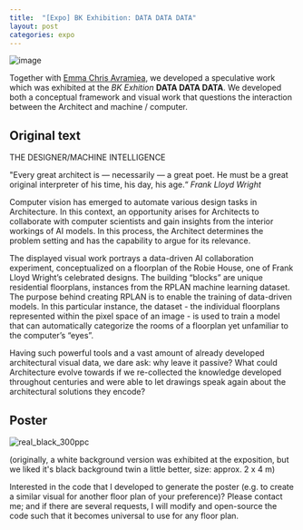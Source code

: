 ```yaml
---
title:  "[Expo] BK Exhibition: DATA DATA DATA"
layout: post
categories: expo
---
```


![image](https://user-images.githubusercontent.com/40263235/184528706-13625593-c064-4130-9584-9c9ae5a12b3b.png)

Together with [Emma Chris Avramiea](https://www.linkedin.com/in/emma-chris-avramiea-62b93213b/?originalSubdomain=nl), we developed a speculative work which was exhibited at the _BK Exhition_ **DATA DATA DATA**. We developed both a conceptual framework and visual work that questions the interaction between the Architect and machine / computer.


## Original text

THE DESIGNER/MACHINE INTELLIGENCE

"Every great architect is — necessarily — a great poet. He must be a great original interpreter of his time, his day, his age.“ _Frank Lloyd Wright_

Computer vision has emerged to automate various design tasks in Architecture. In this context, an opportunity arises for Architects to collaborate with computer scientists and gain insights from the interior workings of AI models. In this process, the Architect  determines the problem setting and has the capability to argue for its relevance.

The displayed visual work portrays a data-driven AI collaboration experiment, conceptualized on a floorplan of the Robie House, one of Frank Lloyd Wright’s celebrated designs. The building “blocks” are unique residential floorplans, instances from the RPLAN machine learning dataset. The purpose behind creating RPLAN is to enable the training of data-driven models. In this particular instance, the dataset - the individual floorplans represented within the pixel space of an image -  is used to train a model that can automatically categorize the rooms of a floorplan yet unfamiliar to the computer’s “eyes”.  

Having such powerful tools and a vast amount of already developed architectural visual data, we dare ask: why leave it passive? What could Architecture evolve towards if we re-collected the knowledge developed throughout centuries and were able to let drawings speak again about the architectural solutions they encode?

## Poster 

![real_black_300ppc](https://user-images.githubusercontent.com/40263235/184528751-9b7210de-b9bb-4b71-939a-ebd446c621ab.png)

(originally, a white background version was exhibited at the exposition, but we liked it's black background twin a little better, size: approx. 2 x 4 m)

Interested in the code that I developed to generate the poster (e.g. to create a similar visual for another floor plan of your preference)? Please contact me; and if there are several requests, I will modify and open-source the code such that it becomes universal to use for any floor plan.
